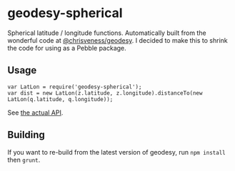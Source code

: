 # geodesy-spherical

Spherical latitude / longitude functions.
Automatically built from the wonderful code at [@chrisveness/geodesy](https://github.com/chrisveness/geodesy).
I decided to make this to shrink the code for using as a Pebble package.

## Usage

```JS
var LatLon = require('geodesy-spherical');
var dist = new LatLon(z.latitude, z.longitude).distanceTo(new LatLon(q.latitude, q.longitude));
```

See [the actual API](https://github.com/chrisveness/geodesy#latlon-sphericaljs-latitudelongitude-geodesy-functions-on-a-spherical-earth-model).

## Building

If you want to re-build from the latest version of geodesy, run `npm install` then `grunt`.
